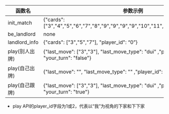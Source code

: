 | 函数名         | 参数示例                                                     | 返回值                                 |
| -------------- | ------------------------------------------------------------ | -------------------------------------- |
| init_match     | {"cards": ["3","4","5","6","7","8","9","9","9","9","10","11","12","13","1","2","14"]} | none                                   |
| be_landlord    | none                                                         | {"value": 2}                           |
| landlord_info  | {"cards": ["3","5","7"], "player_id": “0”}                   | none                                   |
| play(别人出牌) | {"last_move": ["3","3"], "last_move_type": "dui" ,"player_id": "2", "your_turn": "false"} | none                                   |
| play(自己出牌) | {"last_move": "", "last_move_type": "" ,"player_id": "", "your_turn": "true"} | {“move”: ["5","5"], "move_type":"dui"} |
| play(自己跟牌) | {"last_move": ["3","3"], "last_move_type": "dui" ,"player_id": "2", "your_turn": "true"} | {“move”: ["5","5"], "move_type":"dui"} |

* play API的player_id字段为1或2，代表以“我”为视角的下家和下下家